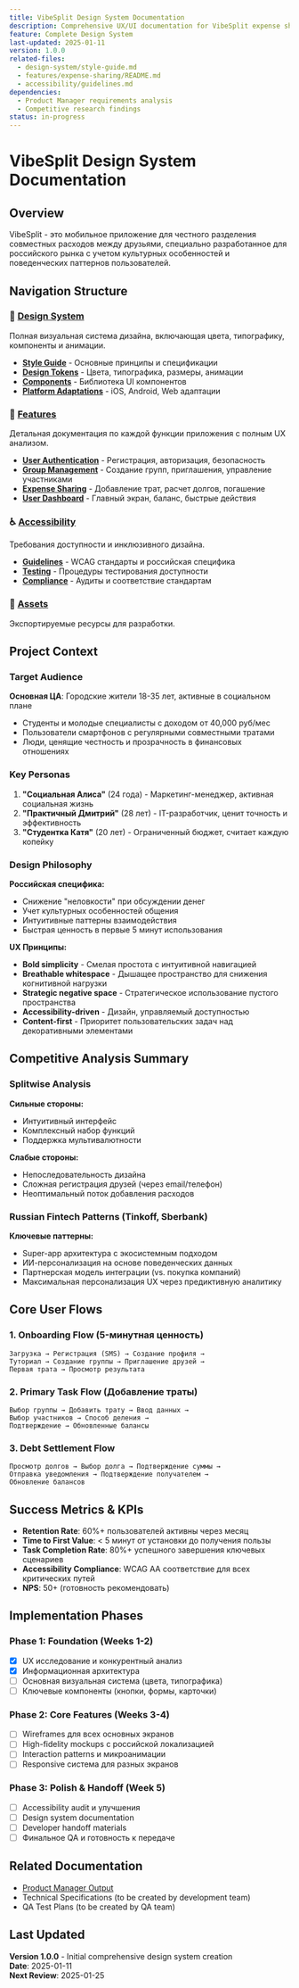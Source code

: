 ```yaml
---
title: VibeSplit Design System Documentation
description: Comprehensive UX/UI documentation for VibeSplit expense sharing mobile application
feature: Complete Design System
last-updated: 2025-01-11
version: 1.0.0
related-files: 
  - design-system/style-guide.md
  - features/expense-sharing/README.md
  - accessibility/guidelines.md
dependencies:
  - Product Manager requirements analysis
  - Competitive research findings
status: in-progress
---
```


# VibeSplit Design System Documentation

## Overview

VibeSplit - это мобильное приложение для честного разделения совместных расходов между друзьями, специально разработанное для российского рынка с учетом культурных особенностей и поведенческих паттернов пользователей.

## Navigation Structure

### 🎨 [Design System](./design-system/)
Полная визуальная система дизайна, включающая цвета, типографику, компоненты и анимации.

- **[Style Guide](./design-system/style-guide.md)** - Основные принципы и спецификации
- **[Design Tokens](./design-system/tokens/)** - Цвета, типографика, размеры, анимации  
- **[Components](./design-system/components/)** - Библиотека UI компонентов
- **[Platform Adaptations](./design-system/platform-adaptations/)** - iOS, Android, Web адаптации

### 📱 [Features](./features/)
Детальная документация по каждой функции приложения с полным UX анализом.

- **[User Authentication](./features/user-authentication/)** - Регистрация, авторизация, безопасность
- **[Group Management](./features/group-management/)** - Создание групп, приглашения, управление участниками
- **[Expense Sharing](./features/expense-sharing/)** - Добавление трат, расчет долгов, погашение
- **[User Dashboard](./features/user-dashboard/)** - Главный экран, баланс, быстрые действия

### ♿ [Accessibility](./accessibility/)
Требования доступности и инклюзивного дизайна.

- **[Guidelines](./accessibility/guidelines.md)** - WCAG стандарты и российская специфика
- **[Testing](./accessibility/testing.md)** - Процедуры тестирования доступности
- **[Compliance](./accessibility/compliance.md)** - Аудиты и соответствие стандартам

### 🔧 [Assets](./assets/)
Экспортируемые ресурсы для разработки.

## Project Context

### Target Audience
**Основная ЦА**: Городские жители 18-35 лет, активные в социальном плане
- Студенты и молодые специалисты с доходом от 40,000 руб/мес
- Пользователи смартфонов с регулярными совместными тратами
- Люди, ценящие честность и прозрачность в финансовых отношениях

### Key Personas
1. **"Социальная Алиса"** (24 года) - Маркетинг-менеджер, активная социальная жизнь
2. **"Практичный Дмитрий"** (28 лет) - IT-разработчик, ценит точность и эффективность  
3. **"Студентка Катя"** (20 лет) - Ограниченный бюджет, считает каждую копейку

### Design Philosophy

**Российская специфика:**
- Снижение "неловкости" при обсуждении денег
- Учет культурных особенностей общения
- Интуитивные паттерны взаимодействия
- Быстрая ценность в первые 5 минут использования

**UX Принципы:**
- **Bold simplicity** - Смелая простота с интуитивной навигацией
- **Breathable whitespace** - Дышащее пространство для снижения когнитивной нагрузки
- **Strategic negative space** - Стратегическое использование пустого пространства
- **Accessibility-driven** - Дизайн, управляемый доступностью
- **Content-first** - Приоритет пользовательских задач над декоративными элементами

## Competitive Analysis Summary

### Splitwise Analysis
**Сильные стороны:**
- Интуитивный интерфейс 
- Комплексный набор функций
- Поддержка мультивалютности

**Слабые стороны:**
- Непоследовательность дизайна
- Сложная регистрация друзей (через email/телефон)
- Неоптимальный поток добавления расходов

### Russian Fintech Patterns (Tinkoff, Sberbank)
**Ключевые паттерны:**
- Super-app архитектура с экосистемным подходом
- ИИ-персонализация на основе поведенческих данных
- Партнерская модель интеграции (vs. покупка компаний)
- Максимальная персонализация UX через предиктивную аналитику

## Core User Flows

### 1. Onboarding Flow (5-минутная ценность)
```
Загрузка → Регистрация (SMS) → Создание профиля → 
Туториал → Создание группы → Приглашение друзей → 
Первая трата → Просмотр результата
```

### 2. Primary Task Flow (Добавление траты)
```
Выбор группы → Добавить трату → Ввод данных → 
Выбор участников → Способ деления → 
Подтверждение → Обновленные балансы
```

### 3. Debt Settlement Flow
```
Просмотр долгов → Выбор долга → Подтверждение суммы → 
Отправка уведомления → Подтверждение получателем → 
Обновление балансов
```

## Success Metrics & KPIs

- **Retention Rate**: 60%+ пользователей активны через месяц
- **Time to First Value**: < 5 минут от установки до получения пользы
- **Task Completion Rate**: 80%+ успешного завершения ключевых сценариев
- **Accessibility Compliance**: WCAG AA соответствие для всех критических путей
- **NPS**: 50+ (готовность рекомендовать)

## Implementation Phases

### Phase 1: Foundation (Weeks 1-2)
- [x] UX исследование и конкурентный анализ
- [x] Информационная архитектура
- [ ] Основная визуальная система (цвета, типографика)
- [ ] Ключевые компоненты (кнопки, формы, карточки)

### Phase 2: Core Features (Weeks 3-4)  
- [ ] Wireframes для всех основных экранов
- [ ] High-fidelity mockups с российской локализацией
- [ ] Interaction patterns и микроанимации
- [ ] Responsive система для разных экранов

### Phase 3: Polish & Handoff (Week 5)
- [ ] Accessibility audit и улучшения
- [ ] Design system documentation
- [ ] Developer handoff materials
- [ ] Финальное QA и готовность к передаче

## Related Documentation

- [Product Manager Output](../project-documentation/product-manager-output.md)
- Technical Specifications (to be created by development team)
- QA Test Plans (to be created by QA team)

## Last Updated
**Version 1.0.0** - Initial comprehensive design system creation  
**Date**: 2025-01-11  
**Next Review**: 2025-01-25